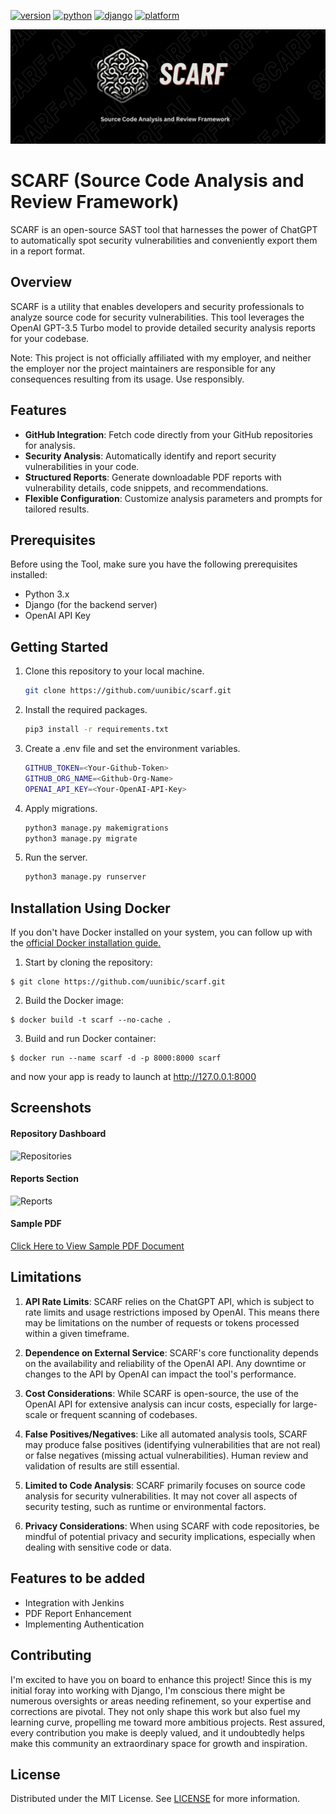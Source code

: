 [![version](https://img.shields.io/badge/version-1.0-red)](https://www.github.com/uunibic/scarf/)
[![python](https://img.shields.io/badge/python-3.11.6-blue.svg?logo=python&labelColor=yellow)](https://www.python.org/downloads/)
[![django](https://img.shields.io/badge/django-4.2.1-blue.svg?logo=django&labelColor=grey)](https://www.python.org/downloads/)
[![platform](https://img.shields.io/badge/platform-osx%2Flinux%2Fwindows-green.svg)](https://github.com/uunibic/scarf/)

![SCARF](https://github.com/uunibic/scarf/blob/main/sample/scarf_logo.png)

# SCARF (Source Code Analysis and Review Framework)
SCARF is an open-source SAST tool that harnesses the power of ChatGPT to automatically spot security vulnerabilities and conveniently export them in a report format.

## Overview

SCARF is a utility that enables developers and security professionals to analyze source code for security vulnerabilities. This tool leverages the OpenAI GPT-3.5 Turbo model to provide detailed security analysis reports for your codebase.

Note: This project is not officially affiliated with my employer, and neither the employer nor the project maintainers are responsible for any consequences resulting from its usage. Use responsibly.

## Features

- **GitHub Integration**: Fetch code directly from your GitHub repositories for analysis.
- **Security Analysis**: Automatically identify and report security vulnerabilities in your code.
- **Structured Reports**: Generate downloadable PDF reports with vulnerability details, code snippets, and recommendations.
- **Flexible Configuration**: Customize analysis parameters and prompts for tailored results.

## Prerequisites

Before using the Tool, make sure you have the following prerequisites installed:

- Python 3.x
- Django (for the backend server)
- OpenAI API Key

## Getting Started

1. Clone this repository to your local machine.

   ```bash
   git clone https://github.com/uunibic/scarf.git

2. Install the required packages.

   ```bash
   pip3 install -r requirements.txt

3. Create a .env file and set the environment variables.

   ```bash
   GITHUB_TOKEN=<Your-Github-Token>
   GITHUB_ORG_NAME=<Github-Org-Name>
   OPENAI_API_KEY=<Your-OpenAI-API-Key>

4. Apply migrations.

   ```bash
   python3 manage.py makemigrations
   python3 manage.py migrate

5. Run the server.

   ```bash
   python3 manage.py runserver

## Installation Using Docker

If you don't have Docker installed on your system, you can follow up with the [official Docker installation guide.](https://docs.docker.com/get-docker/)

1) Start by cloning the repository:
```
$ git clone https://github.com/uunibic/scarf.git
```
2) Build the Docker image:
```
$ docker build -t scarf --no-cache .
```
3) Build and run Docker container:
```
$ docker run --name scarf -d -p 8000:8000 scarf
```
and now your app is ready to launch at http://127.0.0.1:8000

## Screenshots

#### Repository Dashboard

![Repositories](https://github.com/uunibic/scarf/blob/main/sample/sample1.png)

#### Reports Section

![Reports](https://github.com/uunibic/scarf/blob/main/sample/sample2.png)

#### Sample PDF

[Click Here to View Sample PDF Document](https://github.com/uunibic/scarf/blob/main/sample/Sample_PDF_Report.pdf)

## Limitations

1. **API Rate Limits**: SCARF relies on the ChatGPT API, which is subject to rate limits and usage restrictions imposed by OpenAI. This means there may be limitations on the number of requests or tokens processed within a given timeframe.

2. **Dependence on External Service**: SCARF's core functionality depends on the availability and reliability of the OpenAI API. Any downtime or changes to the API by OpenAI can impact the tool's performance.

3. **Cost Considerations**: While SCARF is open-source, the use of the OpenAI API for extensive analysis can incur costs, especially for large-scale or frequent scanning of codebases.

4. **False Positives/Negatives**: Like all automated analysis tools, SCARF may produce false positives (identifying vulnerabilities that are not real) or false negatives (missing actual vulnerabilities). Human review and validation of results are still essential.

5. **Limited to Code Analysis**: SCARF primarily focuses on source code analysis for security vulnerabilities. It may not cover all aspects of security testing, such as runtime or environmental factors.

6. **Privacy Considerations**: When using SCARF with code repositories, be mindful of potential privacy and security implications, especially when dealing with sensitive code or data.

## Features to be added

* Integration with Jenkins
* PDF Report Enhancement
* Implementing Authentication

## Contributing

I'm excited to have you on board to enhance this project! Since this is my initial foray into working with Django, I'm conscious there might be numerous oversights or areas needing refinement, so your expertise and corrections are pivotal. They not only shape this work but also fuel my learning curve, propelling me toward more ambitious projects. Rest assured, every contribution you make is deeply valued, and it undoubtedly helps make this community an extraordinary space for growth and inspiration.

## License

Distributed under the MIT License. See [LICENSE](LICENSE) for more information.
